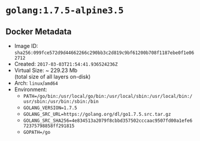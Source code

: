 # `golang:1.7.5-alpine3.5`

## Docker Metadata

- Image ID: `sha256:099fce572d9d44662266c290bb3c2d819c9bf61200b708f1187ebe0f1e062712`
- Created: `2017-03-03T21:54:41.936524236Z`
- Virtual Size: ~ 229.23 Mb  
  (total size of all layers on-disk)
- Arch: `linux`/`amd64`
- Environment:
  - `PATH=/go/bin:/usr/local/go/bin:/usr/local/sbin:/usr/local/bin:/usr/sbin:/usr/bin:/sbin:/bin`
  - `GOLANG_VERSION=1.7.5`
  - `GOLANG_SRC_URL=https://golang.org/dl/go1.7.5.src.tar.gz`
  - `GOLANG_SRC_SHA256=4e834513a2079f8cbbd357502cccaac9507fd00a1efe672375798858ff291815`
  - `GOPATH=/go`
